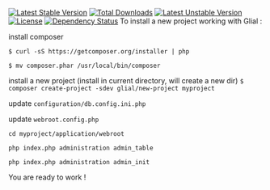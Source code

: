[![Latest Stable Version](https://poser.pugx.org/glial/new-project/v/stable.png)](https://packagist.org/packages/glial/new-project) [![Total Downloads](https://poser.pugx.org/glial/new-project/downloads.png)](https://packagist.org/packages/glial/new-project) [![Latest Unstable Version](https://poser.pugx.org/glial/new-project/v/unstable.png)](https://packagist.org/packages/glial/new-project) [![License](https://poser.pugx.org/glial/new-project/license.png)](https://packagist.org/packages/glial/new-project)
[![Dependency Status](https://www.versioneye.com/php/glial:glial-new/dev-master/badge.png)](https://www.versioneye.com/php/glial:glial-new/dev-master)
To install a new project working with Glial :



install composer

`$ curl -sS https://getcomposer.org/installer | php`

`$ mv composer.phar /usr/local/bin/composer`


install a new project (install in current directory, will create a new dir)
`$ composer create-project -sdev glial/new-project myproject`


update `configuration/db.config.ini.php`

update `webroot.config.php`


`cd myproject/application/webroot`

`php index.php administration admin_table`

`php index.php administration admin_init`


You are ready to work !
